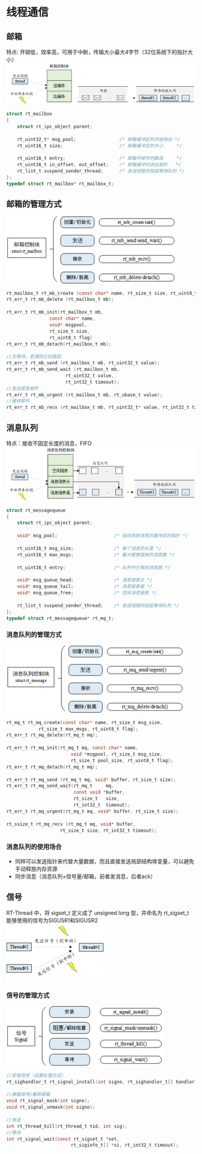 # 线程通信

## 邮箱
特点: 开销低，效率高，可用于中断，传输大小最大4字节（32位系统下的指针大小）
![alt text](./image/线程通信/邮箱机制.png)

```c
struct rt_mailbox
{
    struct rt_ipc_object parent;

    rt_uint32_t* msg_pool;                /* 邮箱缓冲区的开始地址 */
    rt_uint16_t size;                     /* 邮箱缓冲区的大小     */

    rt_uint16_t entry;                    /* 邮箱中邮件的数目     */
    rt_uint16_t in_offset, out_offset;    /* 邮箱缓冲的进出指针   */
    rt_list_t suspend_sender_thread;      /* 发送线程的挂起等待队列 */
};
typedef struct rt_mailbox* rt_mailbox_t;

```
## 邮箱的管理方式
![alt text](./image/线程通信/邮箱的管理方式.png)

```c
rt_mailbox_t rt_mb_create (const char* name, rt_size_t size, rt_uint8_t flag);
rt_err_t rt_mb_delete (rt_mailbox_t mb);

rt_err_t rt_mb_init(rt_mailbox_t mb,
                const char* name,
                void* msgpool,
                rt_size_t size,
                rt_uint8_t flag)
rt_err_t rt_mb_detach(rt_mailbox_t mb);

//无等待，若满则立刻返回
rt_err_t rt_mb_send (rt_mailbox_t mb, rt_uint32_t value);
rt_err_t rt_mb_send_wait (rt_mailbox_t mb,
                      rt_uint32_t value,
                      rt_int32_t timeout);
//发送紧急邮件
rt_err_t rt_mb_urgent (rt_mailbox_t mb, rt_ubase_t value);
//接收邮件
rt_err_t rt_mb_recv (rt_mailbox_t mb, rt_uint32_t* value, rt_int32_t timeout);         
```

## 消息队列
特点：接收不固定长度的消息，FIFO
![alt text](./image/线程通信/消息队列机制.png)

```c
struct rt_messagequeue
{
    struct rt_ipc_object parent;

    void* msg_pool;                     /* 指向存放消息的缓冲区的指针 */

    rt_uint16_t msg_size;               /* 每个消息的长度 */
    rt_uint16_t max_msgs;               /* 最大能够容纳的消息数 */

    rt_uint16_t entry;                  /* 队列中已有的消息数 */

    void* msg_queue_head;               /* 消息链表头 */
    void* msg_queue_tail;               /* 消息链表尾 */
    void* msg_queue_free;               /* 空闲消息链表 */

    rt_list_t suspend_sender_thread;    /* 发送线程的挂起等待队列 */
};
typedef struct rt_messagequeue* rt_mq_t;
```

### 消息队列的管理方式
![alt text](./image/线程通信/消息队列的管理方式.png)


```c
rt_mq_t rt_mq_create(const char* name, rt_size_t msg_size,
            rt_size_t max_msgs, rt_uint8_t flag);
rt_err_t rt_mq_delete(rt_mq_t mq);

rt_err_t rt_mq_init(rt_mq_t mq, const char* name,
                        void *msgpool, rt_size_t msg_size,
                        rt_size_t pool_size, rt_uint8_t flag);
rt_err_t rt_mq_detach(rt_mq_t mq);

rt_err_t rt_mq_send (rt_mq_t mq, void* buffer, rt_size_t size);
rt_err_t rt_mq_send_wait(rt_mq_t     mq,
                         const void *buffer,
                         rt_size_t   size,
                         rt_int32_t  timeout);
rt_err_t rt_mq_urgent(rt_mq_t mq, void* buffer, rt_size_t size);

rt_ssize_t rt_mq_recv (rt_mq_t mq, void* buffer,
                    rt_size_t size, rt_int32_t timeout);

```
###

### 消息队列的使用场合

- 同样可以发送指针来代替大量数据，而且直接发送局部结构体变量，可以避免手动释放内存资源
- 同步消息（消息队列+信号量/邮箱，前者发消息，后者ack）


## 信号
RT-Thread 中，将 sigset_t 定义成了 unsigned long 型，并命名为 rt_sigset_t  
能够使用的信号为SIGUSR1和SIGUSR2
![alt text](./image/线程通信/信号机制.png)

### 信号的管理方式
![alt text](./image/线程通信/信号的管理方式.png)

```c
//安装信号（设置处理方式）
rt_sighandler_t rt_signal_install(int signo, rt_sighandler_t[] handler);

//屏蔽信号/解除屏蔽
void rt_signal_mask(int signo);
void rt_signal_unmask(int signo);

//发送
int rt_thread_kill(rt_thread_t tid, int sig);
//等待
int rt_signal_wait(const rt_sigset_t *set,
                        rt_siginfo_t[] *si, rt_int32_t timeout);

```
